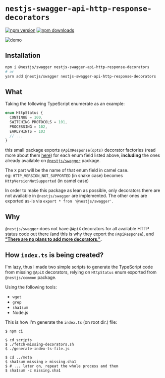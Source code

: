 # `nestjs-swagger-api-http-response-decorators`

[![npm version](https://badge.fury.io/js/nestjs-swagger-api-http-response-decorators.svg)](https://badge.fury.io/js/nestjs-swagger-api-http-response-decorators)
[![npm downloads](https://img.shields.io/npm/dt/nestjs-swagger-api-http-response-decorators.svg)](https://www.npmjs.com/package/nestjs-swagger-api-http-response-decorators)

![demo](https://user-images.githubusercontent.com/13461315/137818431-c8f507a3-d61a-4bd2-bcfb-2254c1eb82f8.png)

## Installation

```bash
npm i @nestjs/swagger nestjs-swagger-api-http-response-decorators
# or
yarn add @nestjs/swagger nestjs-swagger-api-http-response-decorators
```

## What

Taking the following TypeScript enumerate as an example:

```ts
enum HttpStatus {
  CONTINUE = 100,
  SWITCHING_PROTOCOLS = 101,
  PROCESSING = 102,
  EARLYHINTS = 103
  // ...
}
```

this small package exports `@ApiXResponse(opts)` decorator factories (read more about them [here](https://docs.nestjs.com/openapi/decorators)) for each enum field listed above, **including** the ones already available on [`@nestjs/swagger`](https://github.com/nestjs/swagger) package.

The `X` part will be the name of that enum field in camel case.  
eg: `HTTP_VERSION_NOT_SUPPORTED` (in snake case) becomes `HttpVersionNotSupported` (in camel case)

In order to make this package as lean as possible, only decorators there are not available in `@nestjs/swagger` are implemented.
The other ones are exported as-is via `export * from '@nestjs/swagger'`.

## Why

`@nestjs/swagger` does not have `@ApiX` decorators for all available HTTP status code out there (and this is why they export the `@ApiResponse`), and **["There are no plans to add more decorators."](https://github.com/nestjs/swagger/issues/1501#issuecomment-945644971)**.

## How `index.ts` is being created?

I'm lazy, thus I made two simple scripts to generate the TypeScript code from missing `@ApiX` decorators, relying on `HttpStatus` enum exported from `@nestjs/common` package.

Using the following tools:

- `wget`
- `grep`
- `sha1sum`
- Node.js 

This is how I'm generate the `index.ts` (on root dir.) file:

```
$ npm ci

$ cd scripts
$ ./fetch-missing-decorators.sh
$ ./generate-index-ts-file.js

$ cd ../meta
$ sha1sum missing > missing.sha1
$ # ... later on, repeat the whole process and then
$ sha1sum -c missing.sha1
```
